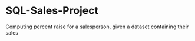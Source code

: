 # SQL-Sales-Project
Computing percent raise for a salesperson, given a dataset containing their sales
